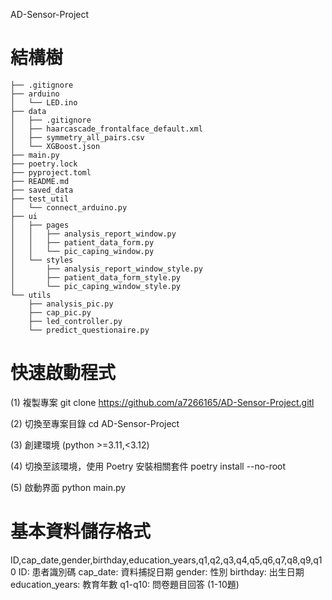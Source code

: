 AD-Sensor-Project

# 結構樹
```
├── .gitignore
├── arduino
│   └── LED.ino
├── data
│   ├── .gitignore
│   ├── haarcascade_frontalface_default.xml
│   ├── symmetry_all_pairs.csv
│   └── XGBoost.json
├── main.py
├── poetry.lock
├── pyproject.toml
├── README.md
├── saved_data
├── test_util
│   └── connect_arduino.py
├── ui
│   ├── pages
│   │   ├── analysis_report_window.py
│   │   ├── patient_data_form.py
│   │   └── pic_caping_window.py
│   └── styles
│       ├── analysis_report_window_style.py
│       ├── patient_data_form_style.py
│       └── pic_caping_window_style.py
└── utils
    ├── analysis_pic.py
    ├── cap_pic.py
    ├── led_controller.py
    └── predict_questionaire.py

```

# 快速啟動程式
(1) 複製專案
git clone https://github.com/a7266165/AD-Sensor-Project.gitl

(2) 切換至專案目錄
cd AD-Sensor-Project

(3) 創建環境 (python >=3.11,<3.12)

(4) 切換至該環境，使用 Poetry 安裝相關套件
poetry install --no-root

(5) 啟動界面
python main.py


# 基本資料儲存格式
ID,cap_date,gender,birthday,education_years,q1,q2,q3,q4,q5,q6,q7,q8,q9,q10
ID: 患者識別碼
cap_date: 資料捕捉日期
gender: 性別
birthday: 出生日期
education_years: 教育年數
q1-q10: 問卷題目回答 (1-10題)